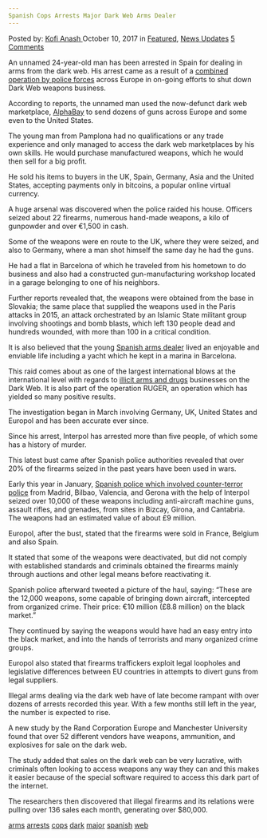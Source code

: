 ```yaml
---
Spanish Cops Arrests Major Dark Web Arms Dealer
---
```

<article class="post-listing post-23000 post type-post status-publish format-standard has-post-thumbnail hentry 
 tag-arms tag-cops tag-dark tag-major tag-spanish tag-web">
<div class="post-inner">
<span>Posted by: <a href="https://www.deepdotweb.com/author/kofi/" title="">Kofi Anash </a></span>
<span>October 10, 2017</span>
<span>in <a href="https://www.deepdotweb.com/category/deepdot-news/" rel="category tag">Featured</a>, <a href="https://www.deepdotweb.com/category/news-updates/" rel="category tag">News Updates</a></span>
<span><a href="https://www.deepdotweb.com/2017/10/10/spanish-cops-arrests-major-dark-web-arms-dealer/#comments">5 Comments</a></span>


<p>An unnamed 24-year-old man has been arrested in Spain for dealing in arms from the dark web. His arrest came as a result of a <a href="https://www.deepdotweb.com/2017/04/10/four-suspects-arrested-canary-islands-part-darknet-law-enforcement-operation/">combined operation by police forces</a> across Europe in on-going efforts to shut down Dark Web weapons business.</p>
<p>According to reports, the unnamed man used the now-defunct dark web marketplace, <a href="https://www.deepdotweb.com/2015/10/14/alphabay-market-has-reached-200000-users/">AlphaBay</a> to send dozens of guns across Europe and some even to the United States.</p>
<p>The young man from Pamplona had no qualifications or any trade experience and only managed to access the dark web marketplaces by his own skills. He would purchase manufactured weapons, which he would then sell for a big profit.</p>
<p>He sold his items to buyers in the UK, Spain, Germany, Asia and the United States, accepting payments only in bitcoins, a popular online virtual currency.</p>
<p>A huge arsenal was discovered when the police raided his house. Officers seized about 22 firearms, numerous hand-made weapons, a kilo of gunpowder and over €1,500 in cash.</p>
<p>Some of the weapons were en route to the UK, where they were seized, and also to Germany, where a man shot himself the same day he had the guns.</p>
<p>He had a flat in Barcelona of which he traveled from his hometown to do business and also had a constructed gun-manufacturing workshop located in a garage belonging to one of his neighbors.</p>
<p>Further reports revealed that, the weapons were obtained from the base in Slovakia; the same place that supplied the weapons used in the Paris attacks in 2015, an attack orchestrated by an Islamic State militant group involving shootings and bomb blasts, which left 130 people dead and hundreds wounded, with more than 100 in a critical condition.</p>
<p><a id="post-23000-_gjdgxs"></a> It is also believed that the young <a href="http://www.theolivepress.es/spain-news/2017/09/28/one-of-the-dark-webs-biggest-arms-dealers-arrested-in-spain-in-huge-multi-national-operation/">Spanish arms dealer</a> lived an enjoyable and enviable life including a yacht which he kept in a marina in Barcelona.</p>
<p>This raid comes about as one of the largest international blows at the international level with regards to <a href="https://www.deepdotweb.com/2017/06/10/four-man-standing-trial-belgium-darknet-arms-deal/">illicit arms and drugs</a> businesses on the Dark Web. It is also part of the operation RUGER, an operation which has yielded so many positive results.</p>
<p>The investigation began in March involving Germany, UK, United States and Europol and has been accurate ever since.</p>
<p>Since his arrest, Interpol has arrested more than five people, of which some has a history of murder.</p>
<p>This latest bust came after Spanish police authorities revealed that over 20% of the firearms seized in the past years have been used in wars.</p>
<p>Early this year in January, <a href="https://www.deepdotweb.com/2017/02/03/10000-firearms-seized-spain-bought-darknet/">Spanish police which involved counter-terror police</a> from Madrid, Bilbao, Valencia, and Gerona with the help of Interpol seized over 10,000 of these weapons including anti-aircraft machine guns, assault rifles, and grenades, from sites in Bizcay, Girona, and Cantabria. The weapons had an estimated value of about £9 million.</p>
<p>Europol, after the bust, stated that the firearms were sold in France, Belgium and also Spain.</p>
<p>It stated that some of the weapons were deactivated, but did not comply with established standards and criminals obtained the firearms mainly through auctions and other legal means before reactivating it.</p>
<p>Spanish police afterward tweeted a picture of the haul, saying: &#8220;These are the 12,000 weapons, some capable of bringing down aircraft, intercepted from organized crime. Their price: €10 million (£8.8 million) on the black market.&#8221;</p>
<p>They continued by saying the weapons would have had an easy entry into the black market, and into the hands of terrorists and many organized crime groups.</p>
<p>Europol also stated that firearms traffickers exploit legal loopholes and legislative differences between EU countries in attempts to divert guns from legal suppliers.</p>
<p>Illegal arms dealing via the dark web have of late become rampant with over dozens of arrests recorded this year. With a few months still left in the year, the number is expected to rise.</p>
<p>A new study by the Rand Corporation Europe and Manchester University found that over 52 different vendors have weapons, ammunition, and explosives for sale on the dark web.</p>
<p>The study added that sales on the dark web can be very lucrative, with criminals often looking to access weapons any way they can and this makes it easier because of the special software required to access this dark part of the internet.</p>
<p>The researchers then discovered that illegal firearms and its relations were pulling over 136 sales each month, generating over $80,000.</p>
</div>
<a href="https://www.deepdotweb.com/tag/arms/" rel="tag">arms</a> <a href="https://www.deepdotweb.com/tag/arrests/" rel="tag">arrests</a> <a href="https://www.deepdotweb.com/tag/cops/" rel="tag">cops</a> <a href="https://www.deepdotweb.com/tag/dark/" rel="tag">dark</a>  <a href="https://www.deepdotweb.com/tag/major/" rel="tag">major</a> <a href="https://www.deepdotweb.com/tag/spanish/" rel="tag">spanish</a> <a href="https://www.deepdotweb.com/tag/web/" rel="tag">web</a></span> <span style="display:none" class="updated">2017-10-10<a href="https://www.deepdotweb.com/author/kofi/" title="Posts by Kofi Anash" rel="author">Kofi Anash</a></strong></div>
</div>
</article>

